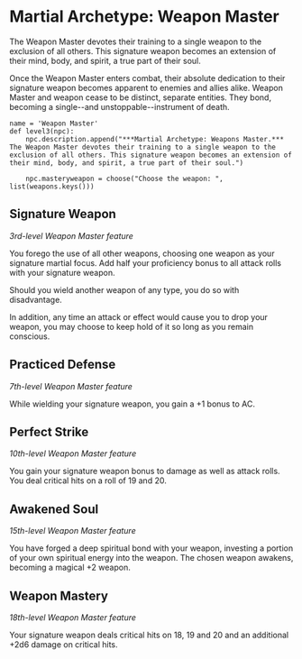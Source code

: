 # Martial Archetype: Weapon Master
The Weapon Master devotes their training to a single weapon to the exclusion of all others. This signature weapon becomes an extension of their mind, body, and spirit, a true part of their soul.

Once the Weapon Master enters combat, their absolute dedication to their signature weapon becomes apparent to enemies and allies alike. Weapon Master and weapon cease to be distinct, separate entities. They bond, becoming a single--and unstoppable--instrument of death.

```
name = 'Weapon Master'
def level3(npc):
    npc.description.append("***Martial Archetype: Weapons Master.*** The Weapon Master devotes their training to a single weapon to the exclusion of all others. This signature weapon becomes an extension of their mind, body, and spirit, a true part of their soul.")

    npc.masteryweapon = choose("Choose the weapon: ", list(weapons.keys()))
```


## Signature Weapon
*3rd-level Weapon Master feature*

You forego the use of all other weapons, choosing one weapon as your signature martial focus. Add half your proficiency bonus to all attack rolls with your signature weapon.

Should you wield another weapon of any type, you do so with disadvantage.

In addition, any time an attack or effect would cause you to drop your weapon, you may choose to keep hold of it so long as you remain conscious.

## Practiced Defense
*7th-level Weapon Master feature*

While wielding your signature weapon, you gain a +1 bonus to AC. 

## Perfect Strike
*10th-level Weapon Master feature*

You gain your signature weapon bonus to damage as well as attack rolls. You deal critical hits on a roll of 19 and 20.

## Awakened Soul
*15th-level Weapon Master feature*

You have forged a deep spiritual bond with your weapon, investing a portion of your own spiritual energy into the weapon. The chosen weapon awakens, becoming a magical +2 weapon.

## Weapon Mastery
*18th-level Weapon Master feature*

Your signature weapon deals critical hits on 18, 19 and 20 and an additional +2d6 damage on critical hits. 
